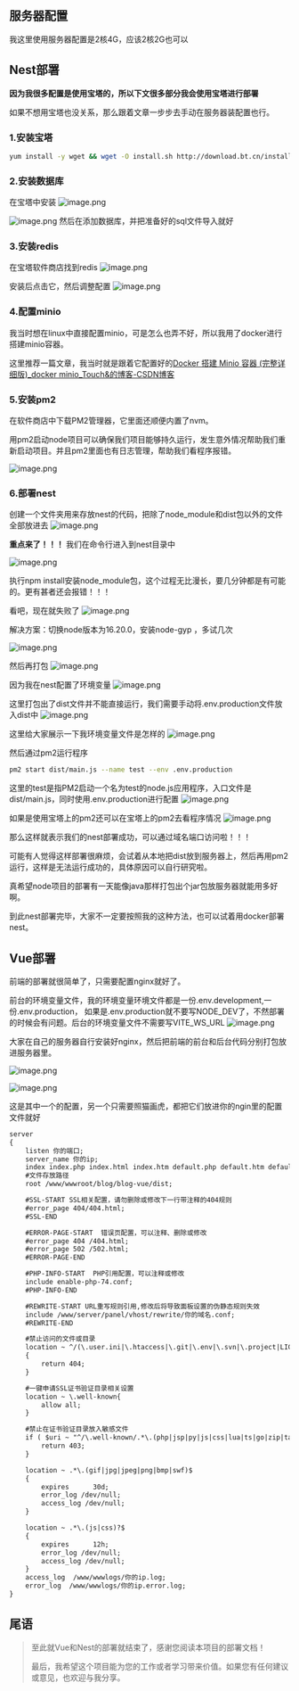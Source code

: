 ## 服务器配置
我这里使用服务器配置是2核4G，应该2核2G也可以

## Nest部署
**因为我很多配置是使用宝塔的，所以下文很多部分我会使用宝塔进行部署**

如果不想用宝塔也没关系，那么跟着文章一步步去手动在服务器装配置也行。

### 1.安装宝塔

```bash
yum install -y wget && wget -O install.sh http://download.bt.cn/install/install_6.0.sh && sh install.sh
```

### 2.安装数据库
在宝塔中安装
![image.png](https://gitee.com/shen-qun-deng/drawing-bed/raw/master/%E9%83%A8%E7%BD%B2%E6%96%87%E6%A1%A3/1.png)


![image.png](https://gitee.com/shen-qun-deng/drawing-bed/raw/master/%E9%83%A8%E7%BD%B2%E6%96%87%E6%A1%A3/2.png)
然后在添加数据库，并把准备好的sql文件导入就好

### 3.安装redis
在宝塔软件商店找到redis
![image.png](https://gitee.com/shen-qun-deng/drawing-bed/raw/master/%E9%83%A8%E7%BD%B2%E6%96%87%E6%A1%A3/3.png)

安装后点击它，然后调整配置
![image.png](https://gitee.com/shen-qun-deng/drawing-bed/raw/master/%E9%83%A8%E7%BD%B2%E6%96%87%E6%A1%A3/4.png)

### 4.配置minio
我当时想在linux中直接配置minio，可是怎么也弄不好，所以我用了docker进行搭建minio容器。

这里推荐一篇文章，我当时就是跟着它配置好的[Docker 搭建 Minio 容器 (完整详细版)_docker minio_Touch&的博客-CSDN博客](https://blog.csdn.net/BThinker/article/details/125412751)

### 5.安装pm2
在软件商店中下载PM2管理器，它里面还顺便内置了nvm。

用pm2启动node项目可以确保我们项目能够持久运行，发生意外情况帮助我们重新启动项目。并且pm2里面也有日志管理，帮助我们看程序报错。

![image.png](https://gitee.com/shen-qun-deng/drawing-bed/raw/master/%E9%83%A8%E7%BD%B2%E6%96%87%E6%A1%A3/5.png)


### 6.部署nest
创建一个文件夹用来存放nest的代码，把除了node_module和dist包以外的文件全部放进去
![image.png](https://gitee.com/shen-qun-deng/drawing-bed/raw/master/%E9%83%A8%E7%BD%B2%E6%96%87%E6%A1%A3/6.png)

**重点来了！！！**
我们在命令行进入到nest目录中

![image.png](https://gitee.com/shen-qun-deng/drawing-bed/raw/master/%E9%83%A8%E7%BD%B2%E6%96%87%E6%A1%A3/7.png)

执行npm install安装node_module包，这个过程无比漫长，要几分钟都是有可能的。更有甚者还会报错！！！

看吧，现在就失败了
![image.png](https://gitee.com/shen-qun-deng/drawing-bed/raw/master/%E9%83%A8%E7%BD%B2%E6%96%87%E6%A1%A3/8.png)

解决方案：切换node版本为16.20.0，安装node-gyp ，多试几次


![image.png](https://gitee.com/shen-qun-deng/drawing-bed/raw/master/%E9%83%A8%E7%BD%B2%E6%96%87%E6%A1%A3/9.png)

然后再打包
![image.png](https://gitee.com/shen-qun-deng/drawing-bed/raw/master/%E9%83%A8%E7%BD%B2%E6%96%87%E6%A1%A3/10.png)

因为我在nest配置了环境变量
![image.png](https://gitee.com/shen-qun-deng/drawing-bed/raw/master/%E9%83%A8%E7%BD%B2%E6%96%87%E6%A1%A3/11.png)

这里打包出了dist文件并不能直接运行，我们需要手动将.env.production文件放入dist中
![image.png](https://gitee.com/shen-qun-deng/drawing-bed/raw/master/%E9%83%A8%E7%BD%B2%E6%96%87%E6%A1%A3/12.png)

这里给大家展示一下我环境变量文件是怎样的
![image.png](https://gitee.com/shen-qun-deng/drawing-bed/raw/master/%E9%83%A8%E7%BD%B2%E6%96%87%E6%A1%A3/13.png)

然后通过pm2运行程序

```bash
pm2 start dist/main.js --name test --env .env.production
```
这里的test是指PM2启动一个名为test的node.js应用程序，入口文件是dist/main.js，同时使用.env.production进行配置
![image.png](https://gitee.com/shen-qun-deng/drawing-bed/raw/master/%E9%83%A8%E7%BD%B2%E6%96%87%E6%A1%A3/14.png)

如果是使用宝塔上的pm2还可以在宝塔上的pm2去看程序情况
![image.png](https://gitee.com/shen-qun-deng/drawing-bed/raw/master/%E9%83%A8%E7%BD%B2%E6%96%87%E6%A1%A3/15.png)

那么这样就表示我们的nest部署成功，可以通过域名端口访问啦！！！

可能有人觉得这样部署很麻烦，会试着从本地把dist放到服务器上，然后再用pm2运行，这样是无法运行成功的，具体原因可以自行研究啦。

真希望node项目的部署有一天能像java那样打包出个jar包放服务器就能用多好啊。

到此nest部署完毕，大家不一定要按照我的这种方法，也可以试着用docker部署nest。


## Vue部署
前端的部署就很简单了，只需要配置nginx就好了。

前台的环境变量文件，我的环境变量环境文件都是一份.env.development,一份.env.production，
如果是.env.production就不要写NODE_DEV了，不然部署的时候会有问题。后台的环境变量文件不需要写VITE_WS_URL
![image.png](https://gitee.com/shen-qun-deng/drawing-bed/raw/master/%E9%83%A8%E7%BD%B2%E6%96%87%E6%A1%A3/16.png)

大家在自己的服务器自行安装好nginx，然后把前端的前台和后台代码分别打包放进服务器里。

![image.png](https://gitee.com/shen-qun-deng/drawing-bed/raw/master/%E9%83%A8%E7%BD%B2%E6%96%87%E6%A1%A3/17.png)

![image.png](https://gitee.com/shen-qun-deng/drawing-bed/raw/master/%E9%83%A8%E7%BD%B2%E6%96%87%E6%A1%A3/18.png)

这是其中一个的配置，另一个只需要照猫画虎，都把它们放进你的ngin里的配置文件就好

```txt
server
{
    listen 你的端口;
    server_name 你的ip;
    index index.php index.html index.htm default.php default.htm default.html;
    #文件存放路径
    root /www/wwwroot/blog/blog-vue/dist; 

    #SSL-START SSL相关配置，请勿删除或修改下一行带注释的404规则
    #error_page 404/404.html;
    #SSL-END

    #ERROR-PAGE-START  错误页配置，可以注释、删除或修改
    #error_page 404 /404.html;
    #error_page 502 /502.html;
    #ERROR-PAGE-END

    #PHP-INFO-START  PHP引用配置，可以注释或修改
    include enable-php-74.conf;
    #PHP-INFO-END

    #REWRITE-START URL重写规则引用,修改后将导致面板设置的伪静态规则失效
    include /www/server/panel/vhost/rewrite/你的域名.conf;
    #REWRITE-END

    #禁止访问的文件或目录
    location ~ ^/(\.user.ini|\.htaccess|\.git|\.env|\.svn|\.project|LICENSE|README.md)
    {
        return 404;
    }

    #一键申请SSL证书验证目录相关设置
    location ~ \.well-known{
        allow all;
    }

    #禁止在证书验证目录放入敏感文件
    if ( $uri ~ "^/\.well-known/.*\.(php|jsp|py|js|css|lua|ts|go|zip|tar\.gz|rar|7z|sql|bak)$" ) {
        return 403;
    }

    location ~ .*\.(gif|jpg|jpeg|png|bmp|swf)$
    {
        expires      30d;
        error_log /dev/null;
        access_log /dev/null;
    }

    location ~ .*\.(js|css)?$
    {
        expires      12h;
        error_log /dev/null;
        access_log /dev/null;
    }
    access_log  /www/wwwlogs/你的ip.log;
    error_log  /www/wwwlogs/你的ip.error.log;
}
```

## 尾语
> 至此就Vue和Nest的部署就结束了，感谢您阅读本项目的部署文档！
>
> 最后，我希望这个项目能为您的工作或者学习带来价值。如果您有任何建议或意见，也欢迎与我分享。




